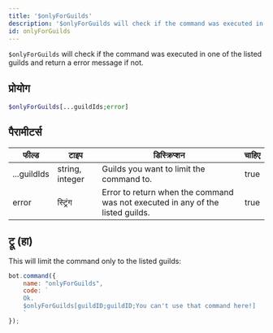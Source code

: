 ```yaml
---
title: '$onlyForGuilds'
description: '$onlyForGuilds will check if the command was executed in one of the listed guilds and return a error message if not.'
id: onlyForGuilds
---
```


`$onlyForGuilds` will check if the command was executed in one of the listed guilds and return a error message if not.

## प्रोयोग

```php
$onlyForGuilds[...guildIds;error]
```

## पैरामीटर्स

| फील्ड       | टाइप            | डिस्क्रिप्शन                                                                   | चाहिए |
| ----------- | --------------- | ------------------------------------------------------------------------------ |:-----:|
| ...guildIds | string, integer | Guilds you want to limit the command to.                                       | true  |
| error       | स्ट्रिंग        | Error to return when the command was not executed in any of the listed guilds. | true  |

## ट्रू (हा)

This will limit the command only to the listed guilds:

```javascript
bot.command({
    name: "onlyForGuilds",
    code: `
    Ok.
    $onlyForGuilds[guildID;guildID;You can't use that command here!]
    `
});
```